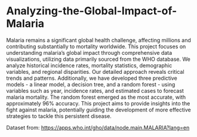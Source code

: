 # Analyzing-the-Global-Impact-of-Malaria

Malaria remains a significant global health challenge, affecting millions and contributing substantially to mortality worldwide. This project focuses on understanding malaria’s global impact through comprehensive data visualizations, utilizing data primarily sourced from the WHO database. We analyze historical incidence rates, mortality statistics, demographic variables, and regional disparities. Our detailed approach reveals critical trends and patterns. Additionally, we have developed three predictive models - a linear model, a decision tree, and a random forest - using variables such as year, incidence rates, and estimated cases to forecast malaria mortality.  The random forest emerged as the most accurate, with approximately 96% accuracy. This project aims to provide insights into the fight against malaria, potentially guiding the development of more effective strategies to tackle this persistent disease.

Dataset from:
https://apps.who.int/gho/data/node.main.MALARIA?lang=en

